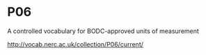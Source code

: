 # P06
A controlled vocabulary for BODC-approved units of measurement

http://vocab.nerc.ac.uk/collection/P06/current/
